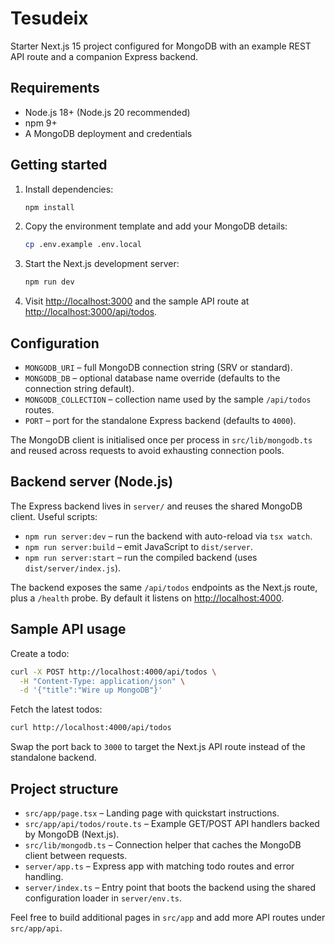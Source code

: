 # Tesudeix

Starter Next.js 15 project configured for MongoDB with an example REST API route and a companion Express backend.

## Requirements

- Node.js 18+ (Node.js 20 recommended)
- npm 9+
- A MongoDB deployment and credentials

## Getting started

1. Install dependencies:
   ```bash
   npm install
   ```
2. Copy the environment template and add your MongoDB details:
   ```bash
   cp .env.example .env.local
   ```
3. Start the Next.js development server:
   ```bash
   npm run dev
   ```
4. Visit [http://localhost:3000](http://localhost:3000) and the sample API route at [http://localhost:3000/api/todos](http://localhost:3000/api/todos).

## Configuration

- `MONGODB_URI` – full MongoDB connection string (SRV or standard).
- `MONGODB_DB` – optional database name override (defaults to the connection string default).
- `MONGODB_COLLECTION` – collection name used by the sample `/api/todos` routes.
- `PORT` – port for the standalone Express backend (defaults to `4000`).

The MongoDB client is initialised once per process in `src/lib/mongodb.ts` and reused across requests to avoid exhausting connection pools.

## Backend server (Node.js)

The Express backend lives in `server/` and reuses the shared MongoDB client. Useful scripts:

- `npm run server:dev` – run the backend with auto-reload via `tsx watch`.
- `npm run server:build` – emit JavaScript to `dist/server`.
- `npm run server:start` – run the compiled backend (uses `dist/server/index.js`).

The backend exposes the same `/api/todos` endpoints as the Next.js route, plus a `/health` probe. By default it listens on [http://localhost:4000](http://localhost:4000).

## Sample API usage

Create a todo:

```bash
curl -X POST http://localhost:4000/api/todos \
  -H "Content-Type: application/json" \
  -d '{"title":"Wire up MongoDB"}'
```

Fetch the latest todos:

```bash
curl http://localhost:4000/api/todos
```

Swap the port back to `3000` to target the Next.js API route instead of the standalone backend.

## Project structure

- `src/app/page.tsx` – Landing page with quickstart instructions.
- `src/app/api/todos/route.ts` – Example GET/POST API handlers backed by MongoDB (Next.js).
- `src/lib/mongodb.ts` – Connection helper that caches the MongoDB client between requests.
- `server/app.ts` – Express app with matching todo routes and error handling.
- `server/index.ts` – Entry point that boots the backend using the shared configuration loader in `server/env.ts`.

Feel free to build additional pages in `src/app` and add more API routes under `src/app/api`.
